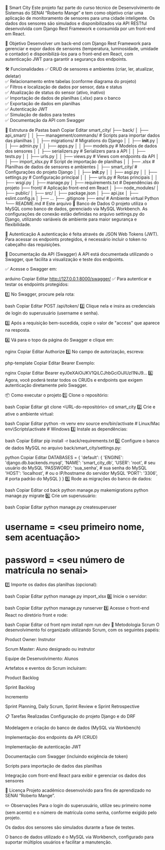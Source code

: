 📡 Smart City
Este projeto faz parte do curso técnico de Desenvolvimento de Sistemas do SENAI “Roberto Mange” e tem como objetivo criar uma aplicação de monitoramento de sensores para uma cidade inteligente. Os dados dos sensores são simulados e disponibilizados via API RESTful desenvolvida com Django Rest Framework e consumida por um front-end em React.

🚀 Objetivo
Desenvolver um back-end com Django Rest Framework para gerenciar e expor dados de sensores (temperatura, luminosidade, umidade e contador) e disponibilizá-los para o front-end em React, com autenticação JWT para garantir a segurança dos endpoints.

🛠️ Funcionalidades
✅ CRUD de sensores e ambientes (criar, ler, atualizar, deletar)<br>
✅ Relacionamento entre tabelas (conforme diagrama do projeto)<br>
✅ Filtros e localização de dados por sensor, data e status<br>
✅ Atualização de status do sensor (ativo, inativo)<br>
✅ Importação de dados de planilhas (.xlsx) para o banco<br>
✅ Exportação de dados em planilhas<br>
✅ Autenticação JWT<br>
✅ Simulação de dados para testes<br>
✅ Documentação da API com Swagger

📂 Estrutura de Pastas
bash
Copiar
Editar
smart_city/
├── back/
│   ├── api_smart/
│   │   ├── management/commands/      # Scripts para importar dados das planilhas
│   │   ├── migrations/               # Migrations do Django
│   │   ├── __init__.py
│   │   ├── admin.py
│   │   ├── apps.py
│   │   ├── models.py                 # Modelos de dados dos sensores
│   │   ├── serializers.py            # Serializers para a API
│   │   ├── tests.py
│   │   ├── urls.py
│   │   ├── views.py                  # Views com endpoints da API
│   │   ├── import_xlsx.py            # Script de importação de planilhas
│   │   ├── <dados>.xlsx              # Planilhas de dados de sensores e ambientes
│   ├── smart_city/                   # Configurações do projeto Django
│   │   ├── __init__.py
│   │   ├── asgi.py
│   │   ├── settings.py               # Configuração principal
│   │   ├── urls.py                   # Rotas principais
│   │   ├── wsgi.py
│   ├── manage.py
│   ├── requirements.txt              # Dependências do projeto
├── front/                            # Aplicação front-end em React
│   ├── node_modules/
│   ├── public/
│   ├── src/
│   ├── package.json
│   ├── api.jsx
│   ├── eslint.config.js
│   ├── ...
├── .gitignore
├── env/                              # Ambiente virtual Python
└── README.md                         # Este arquivo
💾 Banco de Dados
O projeto utiliza o MySQL como banco de dados, gerenciado via MySQL Workbench. As configurações de conexão estão definidas no arquivo settings.py do Django, utilizando variáveis de ambiente para maior segurança e flexibilidade.

🔐 Autenticação
A autenticação é feita através de JSON Web Tokens (JWT). Para acessar os endpoints protegidos, é necessário incluir o token no cabeçalho das requisições.

📑 Documentação da API (Swagger)
A API está documentada utilizando o Swagger, que facilita a visualização e teste dos endpoints.

✅ Acesse o Swagger em:

arduino
Copiar
Editar
http://127.0.0.1:8000/swagger/
✅ Para autenticar e testar os endpoints protegidos:

1️⃣ No Swagger, procure pela rota:

bash
Copiar
Editar
POST /api/token/
2️⃣ Clique nela e insira as credenciais de login do superusuário (username e senha).

3️⃣ Após a requisição bem-sucedida, copie o valor de "access" que aparece na resposta.

4️⃣ Vá para o topo da página do Swagger e clique em:

nginx
Copiar
Editar
Authorize
5️⃣ No campo de autorização, escreva:

php-template
Copiar
Editar
Bearer <chaveDeAcesso>
Exemplo:

nginx
Copiar
Editar
Bearer eyJ0eXAiOiJKV1QiLCJhbGciOiJIUzI1NiJ9...
6️⃣ Agora, você poderá testar todos os CRUDs e endpoints que exigem autenticação diretamente pelo Swagger.

📦 Como executar o projeto
1️⃣ Clone o repositório:

bash
Copiar
Editar
git clone <URL-do-repositório>
cd smart_city
2️⃣ Crie e ative o ambiente virtual:

bash
Copiar
Editar
python -m venv env
source env/bin/activate  # Linux/Mac
env\Scripts\activate     # Windows
3️⃣ Instale as dependências:

bash
Copiar
Editar
pip install -r back/requirements.txt
4️⃣ Configure o banco de dados MySQL no arquivo back/smart_city/settings.py:

python
Copiar
Editar
DATABASES = {
    'default': {
        'ENGINE': 'django.db.backends.mysql',
        'NAME': 'smart_city_db',
        'USER': 'root',  # seu usuário do MySQL
        'PASSWORD': 'sua_senha',  # sua senha do MySQL
        'HOST': 'localhost',      # ou o IP/hostname do servidor MySQL
        'PORT': '3306',           # porta padrão do MySQL
    }
}
5️⃣ Rode as migrações do banco de dados:

bash
Copiar
Editar
cd back
python manage.py makemigrations
python manage.py migrate
6️⃣ Crie um superusuário:

bash
Copiar
Editar
python manage.py createsuperuser
# username = <seu primeiro nome, sem acentuação>
# password = <seu número de matrícula no senai>
7️⃣ Importe os dados das planilhas (opcional):

bash
Copiar
Editar
python manage.py import_xlsx
8️⃣ Inicie o servidor:

bash
Copiar
Editar
python manage.py runserver
9️⃣ Acesse o front-end React no diretório front e rode:

bash
Copiar
Editar
cd front
npm install
npm run dev
🧩 Metodologia Scrum
O desenvolvimento foi organizado utilizando Scrum, com os seguintes papéis:

Product Owner: Instrutor

Scrum Master: Aluno designado ou instrutor

Equipe de Desenvolvimento: Alunos

Artefatos e eventos do Scrum incluíram:

Product Backlog

Sprint Backlog

Incremento

Sprint Planning, Daily Scrum, Sprint Review e Sprint Retrospective

📋 Tarefas Realizadas
Configuração do projeto Django e do DRF

Modelagem e criação do banco de dados (MySQL via Workbench)

Implementação dos endpoints da API (CRUD)

Implementação de autenticação JWT

Documentação com Swagger (incluindo exigência de token)

Scripts para importação de dados das planilhas

Integração com front-end React para exibir e gerenciar os dados dos sensores

📑 Licença
Projeto acadêmico desenvolvido para fins de aprendizado no SENAI “Roberto Mange”.

✏️ Observações
Para o login do superusuário, utilize seu primeiro nome (sem acento) e o número de matrícula como senha, conforme exigido pelo projeto.

Os dados dos sensores são simulados durante a fase de testes.

O banco de dados utilizado é o MySQL via Workbench, configurado para suportar múltiplos usuários e facilitar a manutenção.












